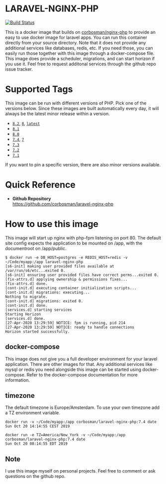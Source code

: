 # LARAVEL-NGINX-PHP

[![Build Status](https://travis-ci.org/corbosman/laravel-nginx-php.svg?branch=master)](https://travis-ci.org/corbosman/laravel-nginx-php)

This is a docker image that builds on [corbosman/nginx-php](https://hub.docker.com/repository/docker/corbosman/nginx-php) to provide an easy to use docker image for laravel apps. You can run this container directly from your source directory. Note that it does not provide any additional services like databases, redis, etc. If you need those, you can easily run those together with this image through a docker-compose file. This image does provide a scheduler, migrations, and can start horizon if you use it.  Feel free to request additonal services through the github repo issue tracker.

# Supported Tags

This image can be run with different versions of PHP. Pick one of the versions below. Since these images are built automatically every day, it will always be the latest minor release within a version.

* <code>[8.2](https://github.com/corbosman/laravel-nginx-php/blob/master/Dockerfile)</code>, <code>[8](https://github.com/corbosman/laravel-nginx-php/blob/master/Dockerfile)</code>, <code>[latest](https://github.com/corbosman/laravel-nginx-php/blob/master/Dockerfile)</code>
* <code>[8.1](https://github.com/corbosman/laravel-nginx-php/blob/master/Dockerfile)</code>
* <code>[8.0](https://github.com/corbosman/laravel-nginx-php/blob/master/Dockerfile)</code>
* <code>[7.4](https://github.com/corbosman/laravel-nginx-php/blob/master/Dockerfile)</code>, <code>[7](https://github.com/corbosman/laravel-nginx-php/blob/master/Dockerfile)</code>
* <code>[7.3](https://github.com/corbosman/laravel-nginx-php/blob/master/Dockerfile)</code>
* <code>[7.2](https://github.com/corbosman/laravel-nginx-php/blob/master/Dockerfile)</code>
* <code>[7.1](https://github.com/corbosman/laravel-nginx-php/blob/master/Dockerfile)</code>

If you want to pin a specific version, there are also minor versions available.

# Quick Reference

* **Github Repository**<br>
  https://github.com/corbosman/laravel-nginx-php


# How to use this image

This image will start up nginx with php-fpm listening on port 80.  The default site config expects the application to be mounted on /app, with the documentroot on /app/public.

 ```
$ docker run -e DB_HOST=postgres -e REDIS_HOST=redis -v ~/Code/myapp:/app laravel-nginx-php
 [s6-init] making user provided files available at /var/run/s6/etc...exited 0.
 [s6-init] ensuring user provided files have correct perms...exited 0.
 [fix-attrs.d] applying ownership & permissions fixes...
 [fix-attrs.d] done.
 [cont-init.d] executing container initialization scripts...
 [cont-init.d] migrations: executing... 
 Nothing to migrate.
 [cont-init.d] migrations: exited 0.
 [cont-init.d] done.
 [services.d] starting services
 Starting Horizon
 [services.d] done.
 [27-Apr-2020 13:29:59] NOTICE: fpm is running, pid 214
 [27-Apr-2020 13:29:59] NOTICE: ready to handle connections
 Horizon started successfully.
 ```

## docker-compose

This image does not give you a full developer environment for your laravel application. There are other images for that. Any additional services like mysql or redis you need alongside this image can be started using docker-compose.  Refer to the docker-compose documentation for more information. 

## timezone

The default timezone is Europe/Amsterdam. To use your own timezone add a TZ environment variable.

```
docker run -v ~/Code/myapp:/app corbosman/laravel-nginx-php:7.4 date
Sun Oct 20 14:14:55 CEST 2019
```

```
docker run -e TZ=America/New_York -v ~/Code/myapp:/app corbosman/laravel-nginx-php:7.4 date
Sun Oct 20 08:14:55 EDT 2019
```

##  Note
I use this image myself on personal projects. Feel free to comment or ask questions on the github repo. 
